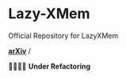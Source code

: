 # Lazy-XMem
Official Repository for LazyXMem

**[arXiv](https://arxiv.org/pdf/2408.00169)** /

🚧👷‍♂️🚧 **Under Refactoring**

